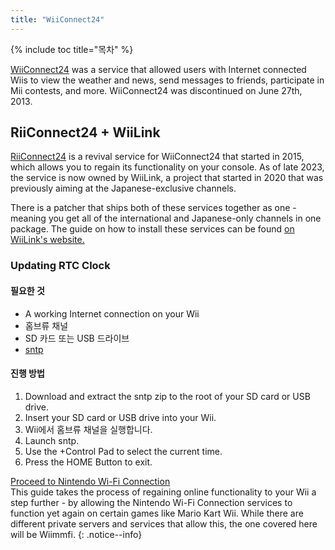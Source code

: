 ```yaml
---
title: "WiiConnect24"
---
```


{% include toc title="목차" %}
<!--
This guide provides the means of regaining WiiConnect24 functionality on your console via RiiConnect24.
Although not at all necessary, it is a "nice to have" feature that was originally used for online connectivity in certain applications on the console.
These apps include the Forecast/News Channel, Nintendo Channel, Check Mii Out Channel, some Japan-exclusive channels, and more.
-->

[WiiConnect24](https://wikipedia.org/wiki/WiiConnect24) was a service that allowed users with Internet connected Wiis to view the weather and news, send messages to friends, participate in Mii contests, and more. WiiConnect24 was discontinued on June 27th, 2013.

## RiiConnect24 + WiiLink
[RiiConnect24](https://rc24.xyz) is a revival service for WiiConnect24 that started in 2015, which allows you to regain its functionality on your console. As of late 2023, the service is now owned by WiiLink, a project that started in 2020 that was previously aiming at the Japanese-exclusive channels.

There is a patcher that ships both of these services together as one - meaning you get all of the international and Japanese-only channels in one package. The guide on how to install these services can be found [on WiiLink's website.](https://www.wiilink24.com/guide/)

<!-- move this back to another page? or no -->
### Updating RTC Clock

#### 필요한 것
+ A working Internet connection on your Wii
+ 홈브류 채널
+ SD 카드 또는 USB 드라이브
+ [sntp](https://oscwii.org/library/app/sntp)

#### 진행 방법
1. Download and extract the sntp zip to the root of your SD card or USB drive.
1. Insert your SD card or USB drive into your Wii.
1. Wii에서 홈브류 채널을 실행합니다.
1. Launch sntp.
1. Use the +Control Pad to select the current time.
1. Press the HOME Button to exit.

[Proceed to Nintendo Wi-Fi Connection](wiimmfi)<br> This guide takes the process of regaining online functionality to your Wii a step further - by allowing the Nintendo Wi-Fi Connection services to function yet again on certain games like Mario Kart Wii. While there are different private servers and services that allow this, the one covered here will be Wiimmfi.
{: .notice--info}
